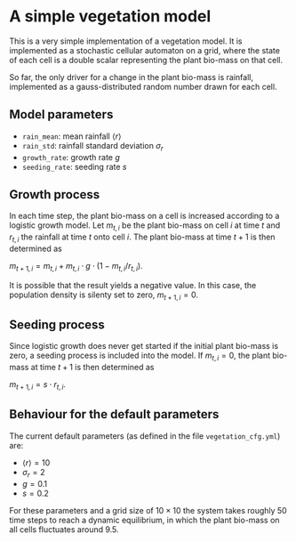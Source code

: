 # A simple vegetation model

This is a very simple implementation of a vegetation model. It is implemented as a stochastic cellular automaton on a grid, where the state of each cell is a double scalar representing the plant bio-mass on that cell.

So far, the only driver for a change in the plant bio-mass is rainfall, implemented as a gauss-distributed random number drawn for each cell.

## Model parameters

* `rain_mean`: mean rainfall $`\langle r \rangle`$
* `rain_std`: rainfall standard deviation $`\sigma_r`$
* `growth_rate`: growth rate $`g`$
* `seeding_rate`: seeding rate $`s`$

## Growth process

In each time step, the plant bio-mass on a cell is increased according to a logistic growth model. Let $`m_{t,i}`$ be the plant bio-mass on cell $`i`$ at time $`t`$ and $`r_{t,i}`$ the rainfall at time $`t`$ onto cell $`i`$. The plant bio-mass at time $`t+1`$ is then determined as

$`m_{t+1,i} = m_{t,i} + m_{t,i} \cdot g \cdot (1 - m_{t,i}/r_{t,i})`$.

It is possible that the result yields a negative value. In this case, the
population density is silenty set to zero, $`m_{t+1,i} = 0`$.

## Seeding process

Since logistic growth does never get started if the initial plant bio-mass is zero, a seeding process is included into the model. If $`m_{t,i} = 0`$, the plant bio-mass at time $`t+1`$ is then determined as

$`m_{t+1,i} = s \cdot r_{t,i}`$.

## Behaviour for the default parameters

The current default parameters (as defined in the file `vegetation_cfg.yml`) are:

* $`\langle r \rangle = 10`$
* $`\sigma_r = 2`$
* $`g = 0.1`$
* $`s = 0.2`$

For these parameters and a grid size of $`10 \times 10`$ the system takes roughly $`50`$ time steps to reach a dynamic equilibrium, in which the plant bio-mass on all cells fluctuates around $`9.5`$.
